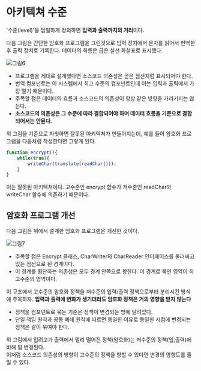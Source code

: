 # 아키텍쳐 수준
'수준(level)'을 엄밀하게 정의하면 **입력과 출력까지의 거리**이다.

다음 그림은 간단한 암호화 프로그램을 그린것으로 입력 장치에서 문자를 읽어서 번역한 후 출력 장치로 기록한다. 데이터의 희름은 굽은 실선 화살표로 표시했다.

![그림6](https://user-images.githubusercontent.com/24540286/140643808-70cce9b7-c16e-4e52-836b-711f809edbc9.png)

- 프로그램을 제대로 설계했다면 소스코드 의존성은 곧은 점선처럼 표시되어야 한다.
- 번역 컴포넌트는 이 시스템에서 최고 수준의 컴포넌트인데 이는 입력과 출력에서 가장 멀기 때문이다.
- 주목할 점은 데이터의 흐름과 소스코드의 의존성이 항상 같은 방향을 가리키지는 않는다.
- **소스코드의 의존성은 그 수준에 따라 결합되어야 하며 데이터 흐름을 기준으로 결합되어서는 안된다.**

위 그림을 기준으로 자칫하면 잘못된 아키텍쳐가 만들어지는데, 예를 들어 암호화 프로그램을 다음처럼 작성한다면 그렇게 된다.

```javascript
function encrypt(){
    while(true){
        writeChar(translate(readChar()));
    }
}
```

이는 잘못된 아키텍쳐이다. 고수준인 encrypt 함수가 저수준인 readChar와 writeChar 함수에 의존하기 때문이다. 

## 암호화 프로그램 개선

다음 그림은 위에서 설계한 암호화 프로그램은 개선한 것이다.

![그림7](https://user-images.githubusercontent.com/24540286/140643810-a88f021b-952b-4624-b763-64061f07cd64.png)

- 주목할 점은 Encrypt 클래스, CharWriter와 CharReader 인터페이스를 둘러싸고 있는 점선으로 된 경계이다. 
- 이 경계를 횡단하는 의존성은 모두 경계 안쪽으로 향한다. 이 경계로 묶인 영역이 최고수준의 영역이다. 

이 구조에서 고수준의 암호화 정책을 저수준의 입력/출력 정책으로부터 분리시킨 방식에 주목하자. **입력과 출력에 변화가 생기더라도 암호화 정책은 거의 영향을 받지 않는다**

- 정책을 컴포넌트로 묶는 기준은 정책이 변경되는 방에 달려있다.
- 단일 책임 원칙과 공통 폐쇄 원칙에 따르면 동일한 이유로 동일한 시점에 변경되는 정책은 같이 묶여야 한다. 
  
위 그림에서 입려고가 출력에서 멀리 떨어진 정책(암호화)는 저수준의 정책(입,출력)에 비해 덜 변경된다.  
이처럼 소스코드 의존성의 방향이 고수준의 정책을 향할 수 있다면 변경의 영향도를 줄일 수 있다. 

